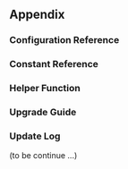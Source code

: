 ## Appendix

### Configuration Reference
### Constant Reference
### Helper Function 
### Upgrade Guide
### Update Log

(to be continue ...)